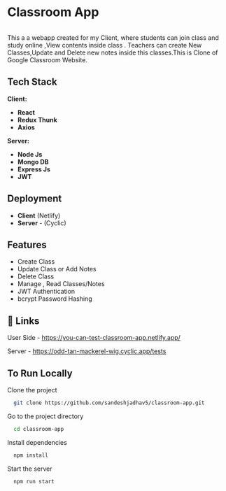 
<div style="display:flex"><h1 align="center">Classroom App</h1></div>

This a a webapp created for my Client, where students can join class and study online ,View contents inside class . Teachers can create New Classes,Update and Delete new notes inside this classes.This is Clone of Google Classroom Website.

## Tech Stack

**Client:** 

- **React**
- **Redux Thunk**
- **Axios**

**Server:**

- **Node Js**
- **Mongo DB**
- **Express Js**
- **JWT**

## Deployment

- **Client**  (Netlify)
- **Server** - (Cyclic)

## Features

- Create Class
- Update Class or Add Notes
- Delete Class
- Manage , Read Classes/Notes
- JWT Authentication 
- bcrypt Password Hashing 


## 🔗 Links

User Side - https://you-can-test-classroom-app.netlify.app/

Server - https://odd-tan-mackerel-wig.cyclic.app/tests

## To Run Locally

Clone the project

```bash
  git clone https://github.com/sandeshjadhav5/classroom-app.git
```

Go to the project directory

```bash
  cd classroom-app
```

Install dependencies

```bash
  npm install
```

Start the server

```bash
  npm run start
```

